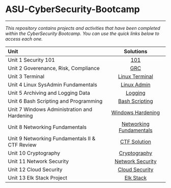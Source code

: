 # ASU-CyberSecurity-Bootcamp
---
*This repository contains _projects_ and _activities_ that have been completed within the CyberSecurity Bootcamp. 
You can use the quick links below to access each one.*


| Unit                      | Solutions     |
|:-------------------------|:-------------:|
| Unit 1 Security 101 | [101]() |
| Unit 2 Goverenance, Risk, Compliance | [GRC]() |
| Unit 3 Terminal | [Linux Terminal]() |
| Unit 4 Linux SysAdmin Fundamentals | [Linux Admin]() |
| Unit 5 Archiving and Logging Data | [Logging]() |
| Unit 6 Bash Scripting and Programming | [Bash Scripting]() |
| Unit 7 Windows Administration and Hardening | [Windows Hardening]() |
| Unit 8 Networking Fundamentals | [Networking Fundamentals]() |
| Unit 9 Networking Fundamentals II & CTF Review | [CTF Solution]() |
| Unit 10 Cryptography | [Cryptography](https://github.com/Jbyford89/ASU-CyberSecurity-Bootcamp/tree/main/Cryptography) |
| Unit 11 Network Security | [Network Security](https://github.com/Jbyford89/ASU-CyberSecurity-Bootcamp/tree/main/Network-Security) |
| Unit 12 Cloud Security | [Cloud Security](https://github.com/Jbyford89/ASU-CyberSecurity-Bootcamp/tree/main/Cloud-Security) |
| Unit 13 Elk Stack Project | [Elk Stack](https://github.com/Jbyford89/ASU-CyberSecurity-Bootcamp/tree/main/ELK-Stack-Deployment-Project) |
